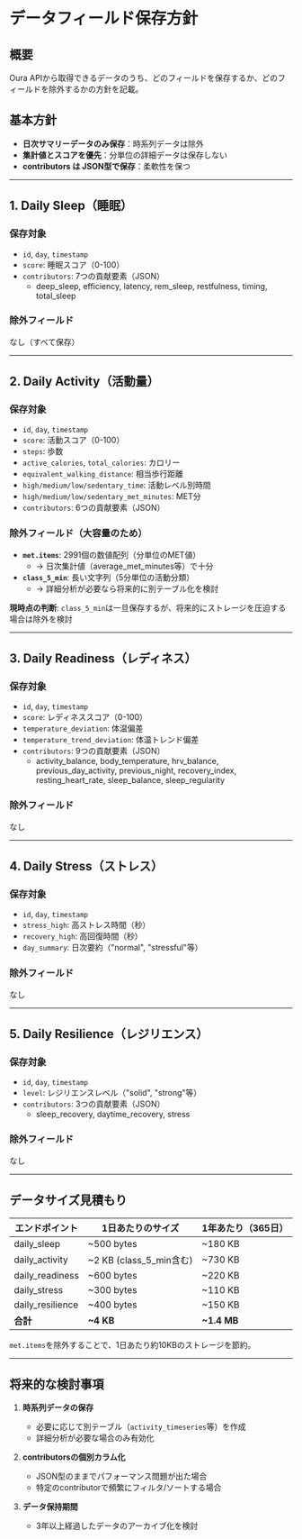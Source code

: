# データフィールド保存方針

## 概要
Oura APIから取得できるデータのうち、どのフィールドを保存するか、どのフィールドを除外するかの方針を記載。

## 基本方針
- **日次サマリーデータのみ保存**：時系列データは除外
- **集計値とスコアを優先**：分単位の詳細データは保存しない
- **contributors は JSON型で保存**：柔軟性を保つ

---

## 1. Daily Sleep（睡眠）

### 保存対象
- `id`, `day`, `timestamp`
- `score`: 睡眠スコア（0-100）
- `contributors`: 7つの貢献要素（JSON）
  - deep_sleep, efficiency, latency, rem_sleep, restfulness, timing, total_sleep

### 除外フィールド
なし（すべて保存）

---

## 2. Daily Activity（活動量）

### 保存対象
- `id`, `day`, `timestamp`
- `score`: 活動スコア（0-100）
- `steps`: 歩数
- `active_calories`, `total_calories`: カロリー
- `equivalent_walking_distance`: 相当歩行距離
- `high/medium/low/sedentary_time`: 活動レベル別時間
- `high/medium/low/sedentary_met_minutes`: MET分
- `contributors`: 6つの貢献要素（JSON）

### 除外フィールド（大容量のため）
- **`met.items`**: 2991個の数値配列（分単位のMET値）
  - → 日次集計値（average_met_minutes等）で十分
- **`class_5_min`**: 長い文字列（5分単位の活動分類）
  - → 詳細分析が必要なら将来的に別テーブル化を検討

**現時点の判断**: `class_5_min`は一旦保存するが、将来的にストレージを圧迫する場合は除外を検討

---

## 3. Daily Readiness（レディネス）

### 保存対象
- `id`, `day`, `timestamp`
- `score`: レディネススコア（0-100）
- `temperature_deviation`: 体温偏差
- `temperature_trend_deviation`: 体温トレンド偏差
- `contributors`: 9つの貢献要素（JSON）
  - activity_balance, body_temperature, hrv_balance, previous_day_activity, previous_night, recovery_index, resting_heart_rate, sleep_balance, sleep_regularity

### 除外フィールド
なし

---

## 4. Daily Stress（ストレス）

### 保存対象
- `id`, `day`, `timestamp`
- `stress_high`: 高ストレス時間（秒）
- `recovery_high`: 高回復時間（秒）
- `day_summary`: 日次要約（"normal", "stressful"等）

### 除外フィールド
なし

---

## 5. Daily Resilience（レジリエンス）

### 保存対象
- `id`, `day`, `timestamp`
- `level`: レジリエンスレベル（"solid", "strong"等）
- `contributors`: 3つの貢献要素（JSON）
  - sleep_recovery, daytime_recovery, stress

### 除外フィールド
なし

---

## データサイズ見積もり

| エンドポイント | 1日あたりのサイズ | 1年あたり（365日） |
|--------------|-----------------|------------------|
| daily_sleep | ~500 bytes | ~180 KB |
| daily_activity | ~2 KB (class_5_min含む) | ~730 KB |
| daily_readiness | ~600 bytes | ~220 KB |
| daily_stress | ~300 bytes | ~110 KB |
| daily_resilience | ~400 bytes | ~150 KB |
| **合計** | **~4 KB** | **~1.4 MB** |

`met.items`を除外することで、1日あたり約10KBのストレージを節約。

---

## 将来的な検討事項

1. **時系列データの保存**
   - 必要に応じて別テーブル（`activity_timeseries`等）を作成
   - 詳細分析が必要な場合のみ有効化

2. **contributorsの個別カラム化**
   - JSON型のままでパフォーマンス問題が出た場合
   - 特定のcontributorで頻繁にフィルタ/ソートする場合

3. **データ保持期間**
   - 3年以上経過したデータのアーカイブ化を検討
